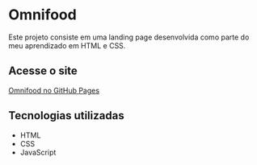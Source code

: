 # Omnifood

Este projeto consiste em uma landing page desenvolvida como parte do meu aprendizado em HTML e CSS.

## Acesse o site

[Omnifood no GitHub Pages](https://leoaraujo20.github.io/Omnifood/)

## Tecnologias utilizadas
- HTML
- CSS
- JavaScript
